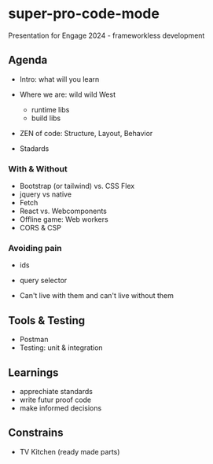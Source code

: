 # super-pro-code-mode
Presentation for Engage 2024 - frameworkless development

## Agenda

- Intro: what will you learn
- Where we are: wild wild West
  - runtime libs
  - build libs 
- ZEN of code: Structure, Layout, Behavior

- Stadards

### With & Without

- Bootstrap (or tailwind) vs. CSS Flex
- jquery vs native
- Fetch
- React vs. Webcomponents
- Offline game: Web workers
- CORS & CSP

### Avoiding pain

- ids
- query selector

- Can't live with them and can't live without them

## Tools & Testing

- Postman
- Testing: unit & integration 

## Learnings

- apprechiate standards
- write futur proof code
- make informed decisions



## Constrains

- TV Kitchen (ready made parts)
